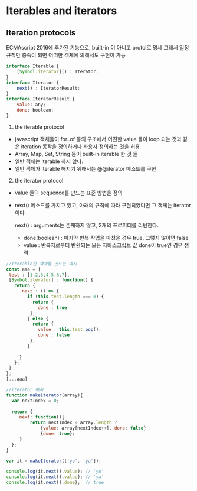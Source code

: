 # Iterables and iterators 

## Iteration protocols
ECMAscript 2016에 추가된 기능으로, built-in 이 아니고 protol로 명세
그래서 일정 규칙만 충족이 되면 어떠한 객체에 의해서도 구현이 가능

```javascript
interface Iterable {
    [Symbol.iterator]() : Iterator;
}
interface Iterator {
    next() : IteratorResult;
}
interface IteratorResult {
    value: any;
    done: boolean;
}
```

1. the iterable protocol
 * javascript 객체들이 for..of 등의 구조에서 어떤한 value 들이 loop 되는 것과 같은 iteration 동작을 정의하거나 사용자 정의하는 것을 허용
 * Array, Map, Set, String 등이 built-in iterable 한 것 들
 * 일반 객체는 iterable 하지 않다.
 * 일반 객체가 iterable 해지기 위해서는 @@iterator 메소드를 구현
 
2. the iterator protocol
 * value 들의 sequence를 만드는 표준 방법을 정의
 * next() 메소드를 가지고 있고, 아래의 규칙에 따라 구현되었다면 그 객체는 iterator이다.
 
   next() : arguments는 존재하지 않고, 2개의 프로퍼티를 리턴한다.
    *  done(boolean) : 마지막 반복 작업을 마쳤을 경우 true, 그렇지 않아면 false
    * value : 반복자로부터 반환되는 모든 자바스크립트 값 done이 true인 경우 생략

  ```javascript
  //iterable한 객체를 만드는 예시
  const aaa = {
   test : [1,2,3,4,5,6,7],
   [Symbol.iterator] : function() {
     return {
        next : () => {
          if (this.test.length === 0) {
            return {
              done : true
           };
          } else {
            return {
              value : this.test.pop(),
              done : false
           };
          }
          
       }
     };
   }
  };
  [...aaa]
  
  //iterator 예시
  function makeIterator(array){
    var nextIndex = 0;
    
    return {
       next: function(){
           return nextIndex < array.length ?
               {value: array[nextIndex++], done: false} :
               {done: true};
       }
    };
  }

  var it = makeIterator(['yo', 'ya']);

  console.log(it.next().value); // 'yo'
  console.log(it.next().value); // 'ya'
  console.log(it.next().done);  // true
  ```


